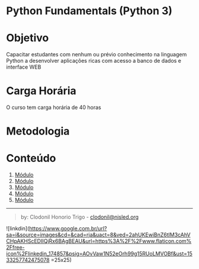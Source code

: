 Python Fundamentals (Python 3)
===============

# Objetivo
Capacitar estudantes com nenhum ou prévio conhecimento na linguagem Python a desenvolver aplicações ricas com acesso a banco de dados e interface WEB

# Carga Horária  
O curso tem carga horária de 40 horas

# Metodologia



# Conteúdo

1. [Módulo](modulo1/README.md)
2. [Módulo](modulo2/README.md)
3. [Módulo](modulo3/README.md)
4. [Módulo](modulo4/README.md)
5. [Módulo](modulo5/README.md)


*** 
> by: Clodonil Honorio Trigo - clodonil@nisled.org 

![linkdin](https://www.google.com.br/url?sa=i&source=images&cd=&cad=rja&uact=8&ved=2ahUKEwiBnZ6tlM3cAhVCHpAKHScEDIIQjRx6BAgBEAU&url=https%3A%2F%2Fwww.flaticon.com%2Ffree-icon%2Flinkedin_174857&psig=AOvVaw1N52eOrh99g15RUoLMVOBf&ust=1533257742475078 =25x25)
